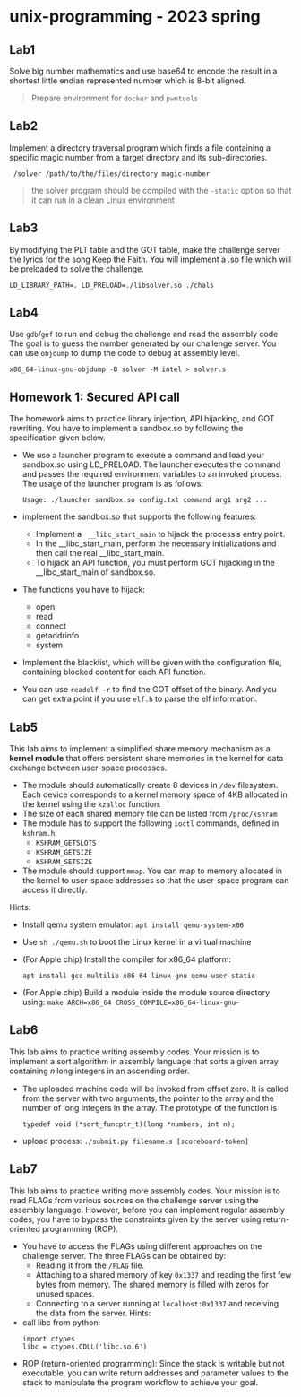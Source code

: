 # unix-programming - 2023 spring
## Lab1
Solve big number mathematics and use base64 to encode the result in a shortest little endian represented number which is 8-bit aligned.
> Prepare environment for `docker` and `pwntools`

## Lab2
Implement a directory traversal program which finds a file containing a specific magic number from a target directory and its sub-directories.

` /solver /path/to/the/files/directory magic-number`

> the solver program should be compiled with the `-static` option so that it can run in a clean Linux environment

## Lab3
By modifying the PLT table and the GOT table, make the challenge server the lyrics for the song Keep the Faith. You will implement a .so file which will be preloaded to solve the challenge.

`LD_LIBRARY_PATH=. LD_PRELOAD=./libsolver.so ./chals`

## Lab4
Use `gdb`/`gef` to run and debug the challenge and read the assembly code. The goal is to guess the number generated by our challenge server.
You can use `objdump` to dump the code to debug at assembly level.

```x86_64-linux-gnu-objdump -D solver -M intel > solver.s```

## Homework 1: Secured API call
The homework aims to practice library injection, API hijacking, and GOT rewriting. You have to implement a sandbox.so by following the specification given below.
- We use a launcher program to execute a command and load your sandbox.so using LD_PRELOAD. The launcher executes the command and passes the required environment variables to an invoked process. The usage of the launcher program is as follows:

    ```Usage: ./launcher sandbox.so config.txt command arg1 arg2 ...```
- implement the sandbox.so that supports the following features:
    - Implement a ` __libc_start_main` to hijack the process’s entry point.
    - In the __libc_start_main, perform the necessary initializations and then call the real __libc_start_main.
    - To hijack an API function, you must perform GOT hijacking in the __libc_start_main of sandbox.so. 
- The functions you have to hijack:
    - open
    - read
    - connect
    - getaddrinfo
    - system
- Implement the blacklist, which will be given with the configuration file, containing blocked content for each API function.
- You can use `readelf -r` to find the GOT offset of the binary. And you can get extra point if you use `elf.h` to parse the elf information.

## Lab5
This lab aims to implement a simplified share memory mechanism as a **kernel module** that offers persistent share memories in the kernel for data exchange between user-space processes.
- The module should automatically create 8 devices in `/dev` filesystem. Each device corresponds to a kernel memory space of 4KB allocated in the kernel using the `kzalloc` function.
- The size of each shared memory file can be listed from `/proc/kshram`
- The module has to support the following `ioctl` commands, defined in` kshram.h`.
    - `KSHRAM_GETSLOTS`
    - `KSHRAM_GETSIZE`
    - `KSHRAM_SETSIZE`
- The module should support `mmap`. You can map to memory allocated in the kernel to user-space addresses so that the user-space program can access it directly.

Hints:
- Install qemu system emulator:
    ```apt install qemu-system-x86```
- Use `sh ./qemu.sh` to boot the Linux kernel in a virtual machine
- (For Apple chip) Install the compiler for x86_64 platform:

    ```apt install gcc-multilib-x86-64-linux-gnu qemu-user-static```
- (For Apple chip) Build a module inside the module source directory using:
    ```make ARCH=x86_64 CROSS_COMPILE=x86_64-linux-gnu-```

## Lab6
This lab aims to practice writing assembly codes. Your mission is to implement a sort algorithm in assembly language that sorts a given array containing 𝑛 long integers in an ascending order.
- The uploaded machine code will be invoked from offset zero. It is called from the server with two arguments, the pointer to the array and the number of long integers in the array. The prototype of the function is

    ```typedef void (*sort_funcptr_t)(long *numbers, int n);```
- upload process:
```./submit.py filename.s [scoreboard-token]```

## Lab7
This lab aims to practice writing more assembly codes. Your mission is to read FLAGs from various sources on the challenge server using the assembly language. However, before you can implement regular assembly codes, you have to bypass the constraints given by the server using return-oriented programming (ROP).
- You have to access the FLAGs using different approaches on the challenge server. The three FLAGs can be obtained by:
    - Reading it from the `/FLAG` file.
    - Attaching to a shared memory of key `0x1337` and reading the first few bytes from memory. The shared memory is filled with zeros for unused spaces.
    - Connecting to a server running at `localhost:0x1337` and receiving the data from the server.
Hints:
- call libc from python:
    ```
    import ctypes
    libc = ctypes.CDLL('libc.so.6')
    ```
- ROP (return-oriented programming): Since the stack is writable but not executable, you can write return addresses and parameter values to the stack to manipulate the program workflow to achieve your goal.